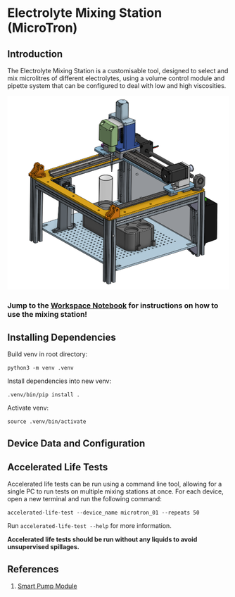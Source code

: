 # Electrolyte Mixing Station (MicroTron)

## Introduction

The Electrolyte Mixing Station is a customisable tool, designed to select and mix microlitres of different electrolytes, using a volume control module and pipette system that can be configured to deal with low and high viscosities.

![image](data/images/CAD.png)

### Jump to the [Workspace Notebook](workspace.ipynb) for instructions on how to use the mixing station!

## Installing Dependencies

Build venv in root directory:

```
python3 -m venv .venv
```

Install dependencies into new venv:

```
.venv/bin/pip install .
```

Activate venv:

```
source .venv/bin/activate
```

## Device Data and Configuration

## Accelerated Life Tests

Accelerated life tests can be run using a command line tool, allowing for a single PC to run tests on multiple mixing stations at once. For each device, open a new terminal and run the following command:

```
accelerated-life-test --device_name microtron_01 --repeats 50
```

Run `accelerated-life-test --help` for more information. 

**Accelerated life tests should be run without any liquids to avoid unsupervised spillages.**

## References
1. [Smart Pump Module](https://www.theleeco.com/product/smart-pump-module/#resources)